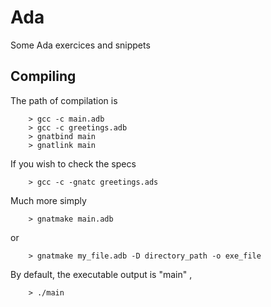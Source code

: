 # Ada
Some Ada exercices and snippets

## Compiling
The path of compilation is

        > gcc -c main.adb
        > gcc -c greetings.adb
        > gnatbind main
        > gnatlink main
  
  If you wish to check the specs
  
        > gcc -c -gnatc greetings.ads
    
  Much more simply
  
        > gnatmake main.adb
      
 or
 
        > gnatmake my_file.adb -D directory_path -o exe_file
    
By default, the executable output is "main" ,
    
        > ./main
    

